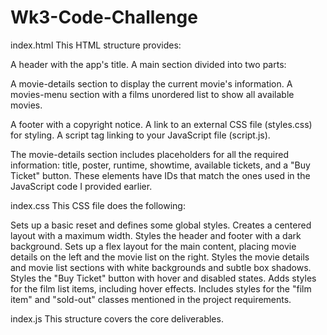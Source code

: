 # Wk3-Code-Challenge
index.html 
This HTML structure provides:

A header with the app's title.
A main section divided into two parts:

A movie-details section to display the current movie's information.
A movies-menu section with a films unordered list to show all available movies.


A footer with a copyright notice.
A link to an external CSS file (styles.css) for styling.
A script tag linking to your JavaScript file (script.js).

The movie-details section includes placeholders for all the required information: title, poster, runtime, showtime, available tickets, and a "Buy Ticket" button. These elements have IDs that match the ones used in the JavaScript code I provided earlier.

index.css
This CSS file does the following:

Sets up a basic reset and defines some global styles.
Creates a centered layout with a maximum width.
Styles the header and footer with a dark background.
Sets up a flex layout for the main content, placing movie details on the left and the movie list on the right.
Styles the movie details and movie list sections with white backgrounds and subtle box shadows.
Styles the "Buy Ticket" button with hover and disabled states.
Adds styles for the film list items, including hover effects.
Includes styles for the "film item" and "sold-out" classes mentioned in the project requirements.

index.js
This structure covers the core deliverables.